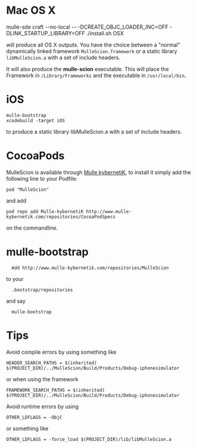 Mac OS X
========

   mulle-sde craft --no-local -- -DCREATE_OBJC_LOADER_INC=OFF -DLINK_STARTUP_LIBRARY=OFF
	./install.sh OSX


will produce all OS X outputs. You have the choice between a "normal"
dynamically linked framework `MulleScion.framework` or a static library `libMulleScion.a` with a set of include headers.

It will also produce the **mulle-scion** executable. This will place the Framework in `/Library/Frameworks` and the executable in `/usr/local/bin.`


iOS
=====

	mulle-bootstrap
	xcodebuild -target iOS

to produce a static library libMulleScion.a with a set of include headers.



CocoaPods
=========

MulleScion is available through [Mulle kybernetiK](www.mulle-kybernetik.com), to install
it simply add the following line to your Podfile:

    pod "MulleScion"

and add

    pod repo add Mulle-kybernetiK http://www.mulle-kybernetik.com/repositories/CocoaPodSpecs

on the commandline.


mulle-bootstrap
=========

      Add http://www.mulle-kybernetik.com/repositories/MulleScion

to your

      .bootstrap/repositories

and say

      mulle-bootstrap



Tips
====

Avoid compile errors by using something like

	HEADER_SEARCH_PATHS = $(inherited) $(PROJECT_DIR)/../MulleScion/Build/Products/Debug-iphonesimulator

or when using the framework

	FRAMEWORK_SEARCH_PATHS = $(inherited) $(PROJECT_DIR)/../MulleScion/Build/Products/Debug-iphonesimulator


Avoid runtime errors by using

	OTHER_LDFLAGS = -ObjC

or something like

	OTHER_LDFLAGS = -force_load $(PROJECT_DIR)/lib/libMulleScion.a


